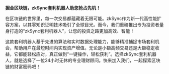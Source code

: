 **掘金区块链，zkSync套利机器人助您抢占先机！**

在区块链的世界里，每一次交易都蕴藏着无限可能。zkSync作为新一代高性能扩容方案，以其零知识证明技术吸引了全球目光。而今，我们重磅推出专为投资者量身打造的“zkSync套利机器人”，让您的投资之路更加高效、智能！

这款套利机器人基于先进的算法和实时数据处理能力，能够精准捕捉市场套利机会，帮助用户在最短时间内实现资产增值。无论是小额高频交易还是大额稳定收益，它都能轻松应对，真正做到“一键操作，轻松获利”。选择zkSync套利机器人，就是选择了一位24小时无休的专业理财顾问。快来加入我们，一起探索区块链的财富密码吧！